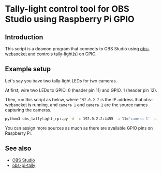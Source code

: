# Tally-light control tool for OBS Studio using Raspberry Pi GPIO

## Introduction

This script is a deamon program that connects to OBS Studio using [obs-websocket](https://github.com/obsproject/obs-websocket/)
and controls tally-light(s) on GPIO.

## Example setup

Let's say you have two tally-light LEDs for two cameras.

At first, wire two LEDs to GPIO. 0 (header pin 11) and GPIO. 1 (header pin 12).

Then, run this script as below, where `192.0.2.2` is the IP address that obs-websocket is running,
and `camera 1` and `camera 2` are the source names capturing the cameras.
```bash
python3 obs_tallylight_rpi.py -d -c 192.0.2.2:4455 -a 11='camera 1' -a 12='camera 2'
```

You can assign more sources as much as there are available GPIO pins on Raspberry Pi.

## See also
- [OBS Studio](https://github.com/obsproject/obs-studio/)
- [obs-pi-tally](https://github.com/mrkeathley/obs-pi-tally)

